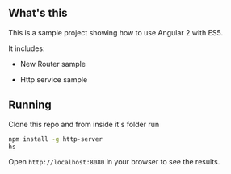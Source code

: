 ## What's this

This is a sample project showing how to use Angular 2 with ES5.

It includes:

* New Router sample

* Http service sample

## Running

Clone this repo and from inside it's folder run

```bash
npm install -g http-server
hs
```

Open `http://localhost:8080` in your browser to see the results.
